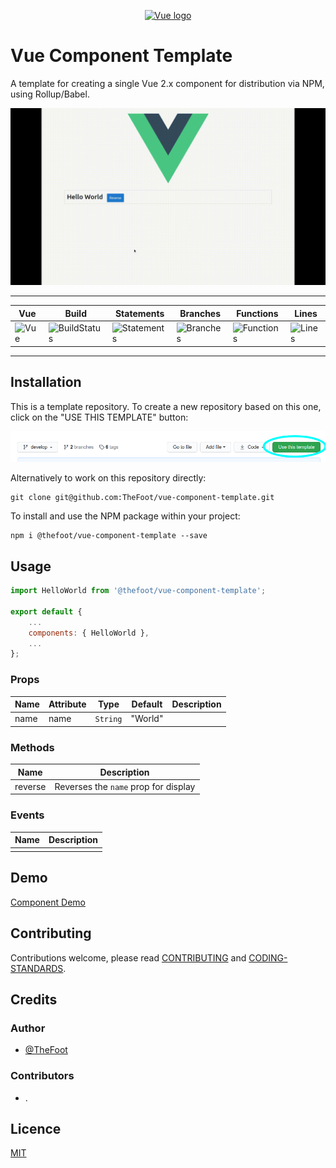 <p align="center">
<a href="https://vuejs.org" target="_blank" rel="noopener noreferrer">
<img width="100" src="https://vuejs.org/images/logo.png" alt="Vue logo">
</a>
</p>

# Vue Component Template
A template for creating a single Vue 2.x component for distribution via NPM, using Rollup/Babel.

![Screenshot](docs/img/vue-component-demo.gif)

---
| Vue | Build | Statements | Branches | Functions | Lines
| ------ | ------ | ------ | ------- | ------- | ------
| ![Vue](https://img.shields.io/badge/vue-2.2.x-brightgreen.svg "Vue Version") | ![BuildStatus](https://img.shields.io/badge/Build-Passing-brightgreen.svg "Building Status") | ![Statements](https://img.shields.io/badge/Coverage-100%25-brightgreen.svg "Make me better!") | ![Branches](https://img.shields.io/badge/Coverage-100%25-brightgreen.svg "Make me better!") | ![Functions](https://img.shields.io/badge/Coverage-100%25-brightgreen.svg "Make me better!") | ![Lines](https://img.shields.io/badge/Coverage-100%25-brightgreen.svg "Make me better!")
---

## Installation

This is a template repository. To create a new repository based on this one, click on the "USE THIS TEMPLATE" button:

![Use This Template](docs/img/use-this-template.png)
 
Alternatively to work on this repository directly:
~~~
git clone git@github.com:TheFoot/vue-component-template.git
~~~

To install and use the NPM package within your project:

~~~
npm i @thefoot/vue-component-template --save
~~~

## Usage

```javascript
import HelloWorld from '@thefoot/vue-component-template';

export default {
    ...
    components: { HelloWorld },
    ...
};
```

### Props
| Name | Attribute | Type     | Default | Description |
|------|-----------|----------|---------|-------------|
| name | name      | `String` | "World" |             |

### Methods
| Name | Description |
|------|-----------|
| reverse | Reverses the `name` prop for display |

### Events
| Name | Description |
|------|-----------|
|  | |

## Demo
[Component Demo](https://thefoot.github.io/vue-component-template/)

## Contributing
Contributions welcome, please read [CONTRIBUTING](docs/CONTRIBUTING.md) and [CODING-STANDARDS](docs/CODING-STANDARDS.md).

## Credits

### Author
- [@TheFoot](https://github.com/TheFoot)

### Contributors
- .

## Licence
[MIT](LICENCE.md)